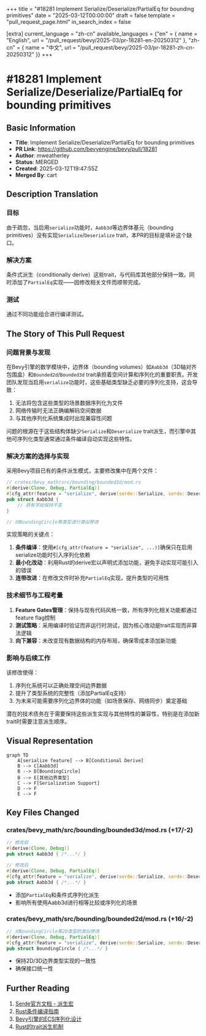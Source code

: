 +++
title = "#18281 Implement Serialize/Deserialize/PartialEq for bounding primitives"
date = "2025-03-12T00:00:00"
draft = false
template = "pull_request_page.html"
in_search_index = false

[extra]
current_language = "zh-cn"
available_languages = {"en" = { name = "English", url = "/pull_request/bevy/2025-03/pr-18281-en-20250312" }, "zh-cn" = { name = "中文", url = "/pull_request/bevy/2025-03/pr-18281-zh-cn-20250312" }}
+++

# #18281 Implement Serialize/Deserialize/PartialEq for bounding primitives

## Basic Information
- **Title**: Implement Serialize/Deserialize/PartialEq for bounding primitives  
- **PR Link**: https://github.com/bevyengine/bevy/pull/18281  
- **Author**: mweatherley  
- **Status**: MERGED  
- **Created**: 2025-03-12T19:47:55Z  
- **Merged By**: cart  

## Description Translation
### 目标  
由于疏忽，当启用`serialize`功能时，`Aabb3d`等边界体基元（bounding primitives）没有实现`Serialize`/`Deserialize` trait，本PR的目标是填补这个缺口。

### 解决方案  
条件式派生（conditionally derive）这些trait，与代码库其他部分保持一致。同时添加了`PartialEq`实现——因修改相关文件而顺带完成。

### 测试  
通过不同功能组合进行编译测试。

## The Story of This Pull Request

### 问题背景与发现
在Bevy引擎的数学模块中，边界体（bounding volumes）如`Aabb3d`（3D轴对齐包围盒）和`Bounded2d`/`Bounded3d` trait承担着空间计算和序列化的重要职责。开发团队发现当启用`serialize`功能时，这些基础类型缺乏必要的序列化支持，这会导致：
1. 无法将包含这些类型的场景数据序列化为文件
2. 网络传输时无法正确编解码空间数据
3. 与其他序列化系统集成时出现兼容性问题

问题的根源在于这些结构体缺少`Serialize`和`Deserialize` trait派生，而引擎中其他可序列化类型通常通过条件编译自动实现这些特性。

### 解决方案的选择与实现
采用Bevy项目已有的条件派生模式，主要修改集中在两个文件：
```rust
// crates/bevy_math/src/bounding/bounded3d/mod.rs
#[derive(Clone, Debug, PartialEq)]
#[cfg_attr(feature = "serialize", derive(serde::Serialize, serde::Deserialize))]
pub struct Aabb3d {
    // 原有字段保持不变
}

// 对BoundingCircle等类型进行类似修改
```

实现策略的关键点：
1. **条件编译**：使用`#[cfg_attr(feature = "serialize", ...)]`确保只在启用serialize功能时引入序列化依赖
2. **最小化改动**：利用Rust的derive宏以声明式添加功能，避免手动实现可能引入的错误
3. **连带改进**：在修改文件时补充`PartialEq`实现，提升类型的可用性

### 技术细节与工程考量
1. **Feature Gates管理**：保持与现有代码风格一致，所有序列化相关功能都通过feature flag控制
2. **测试策略**：采用编译时验证而非运行时测试，因为核心改动是trait实现而非算法逻辑
3. **向下兼容**：未改变现有数据结构的内存布局，确保零成本添加新功能

### 影响与后续工作
该修改使得：
1. 序列化系统可以正确处理空间边界数据
2. 提升了类型系统的完整性（添加PartialEq支持）
3. 为未来可能需要序列化边界体的功能（如场景保存、网络同步）奠定基础

潜在的技术债务在于需要保持这些派生实现与其他特性的兼容性，特别是在添加新trait时需要注意派生顺序。

## Visual Representation

```mermaid
graph TD
    A[serialize feature] --> B[Conditional Derive]
    B --> C[Aabb3d]
    B --> D[BoundingCircle]
    B --> E[其他边界类型]
    C --> F[Serialization Support]
    D --> F
    E --> F
```

## Key Files Changed

### crates/bevy_math/src/bounding/bounded3d/mod.rs (+17/-2)
```rust
// 修改前
#[derive(Clone, Debug)]
pub struct Aabb3d { /*...*/ }

// 修改后
#[derive(Clone, Debug, PartialEq)]
#[cfg_attr(feature = "serialize", derive(serde::Serialize, serde::Deserialize))]
pub struct Aabb3d { /*...*/ }
```
- 添加`PartialEq`和条件式序列化派生
- 影响所有使用Aabb3d进行相等比较或序列化的场景

### crates/bevy_math/src/bounding/bounded2d/mod.rs (+16/-2)
```rust
// 对BoundingCircle等2D类型的类似修改
#[derive(Clone, Debug, PartialEq)]
#[cfg_attr(feature = "serialize", derive(serde::Serialize, serde::Deserialize))]
pub struct BoundingCircle { /*...*/ }
```
- 保持2D/3D边界类型实现的一致性
- 确保接口统一性

## Further Reading
1. [Serde官方文档 - 派生宏](https://serde.rs/derive.html)
2. [Rust条件编译指南](https://doc.rust-lang.org/reference/conditional-compilation.html)
3. [Bevy引擎的ECS序列化设计](https://bevyengine.org/learn/book/getting-started/resources/#serialization)
4. [Rust的trait派生机制](https://doc.rust-lang.org/rust-by-example/trait/derive.html)